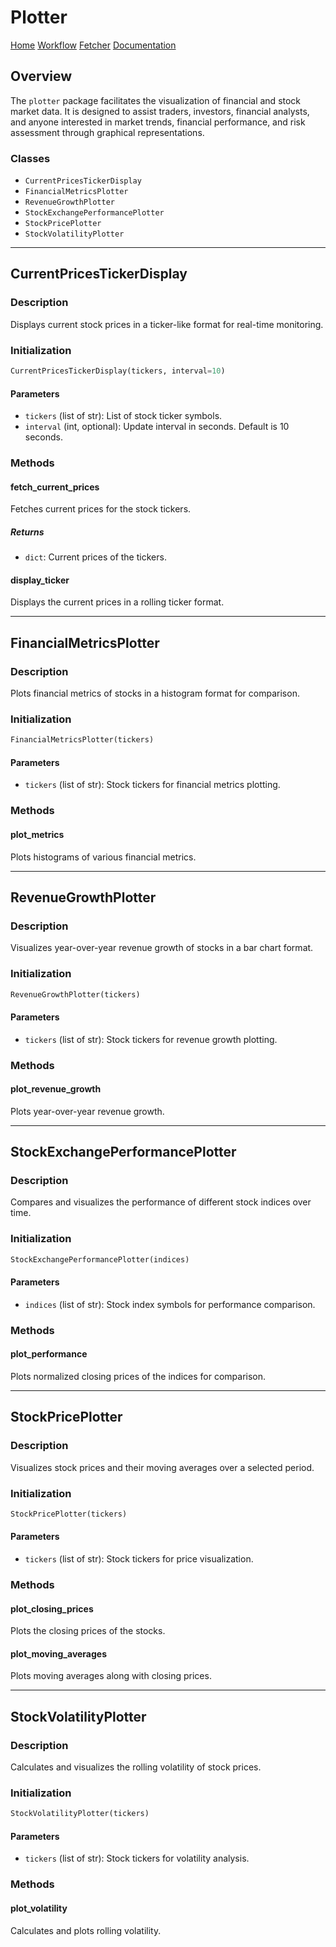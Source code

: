 # Plotter

[Home](../README.md)
[Workflow](./Workflow.md)
[Fetcher](./Fetcher.md)
[Documentation](./documentation.md)

## Overview

The `plotter` package facilitates the visualization of financial and stock market data. It is designed to assist traders, investors, financial analysts, and anyone interested in market trends, financial performance, and risk assessment through graphical representations.

### Classes

- `CurrentPricesTickerDisplay`
- `FinancialMetricsPlotter`
- `RevenueGrowthPlotter`
- `StockExchangePerformancePlotter`
- `StockPricePlotter`
- `StockVolatilityPlotter`

---

## CurrentPricesTickerDisplay

### Description

Displays current stock prices in a ticker-like format for real-time monitoring.

### Initialization

```python
CurrentPricesTickerDisplay(tickers, interval=10)
```

#### Parameters

- `tickers` (list of str): List of stock ticker symbols.
- `interval` (int, optional): Update interval in seconds. Default is 10 seconds.

### Methods

#### fetch_current_prices

Fetches current prices for the stock tickers.

##### Returns

- `dict`: Current prices of the tickers.

#### display_ticker

Displays the current prices in a rolling ticker format.

---

## FinancialMetricsPlotter

### Description

Plots financial metrics of stocks in a histogram format for comparison.

### Initialization

```python
FinancialMetricsPlotter(tickers)
```

#### Parameters

- `tickers` (list of str): Stock tickers for financial metrics plotting.

### Methods

#### plot_metrics

Plots histograms of various financial metrics.

---

## RevenueGrowthPlotter

### Description

Visualizes year-over-year revenue growth of stocks in a bar chart format.

### Initialization

```python
RevenueGrowthPlotter(tickers)
```

#### Parameters

- `tickers` (list of str): Stock tickers for revenue growth plotting.

### Methods

#### plot_revenue_growth

Plots year-over-year revenue growth.

---

## StockExchangePerformancePlotter

### Description

Compares and visualizes the performance of different stock indices over time.

### Initialization

```python
StockExchangePerformancePlotter(indices)
```

#### Parameters

- `indices` (list of str): Stock index symbols for performance comparison.

### Methods

#### plot_performance

Plots normalized closing prices of the indices for comparison.

---

## StockPricePlotter

### Description

Visualizes stock prices and their moving averages over a selected period.

### Initialization

```python
StockPricePlotter(tickers)
```

#### Parameters

- `tickers` (list of str): Stock tickers for price visualization.

### Methods

#### plot_closing_prices

Plots the closing prices of the stocks.

#### plot_moving_averages

Plots moving averages along with closing prices.

---

## StockVolatilityPlotter

### Description

Calculates and visualizes the rolling volatility of stock prices.

### Initialization

```python
StockVolatilityPlotter(tickers)
```

#### Parameters

- `tickers` (list of str): Stock tickers for volatility analysis.

### Methods

#### plot_volatility

Calculates and plots rolling volatility.
